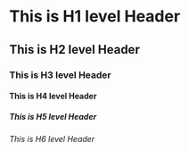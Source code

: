 # This is H1 level Header
## This is H2 level Header
### This is H3 level Header
#### This is H4 level Header
##### This is H5 level Header
###### This is H6 level Header
